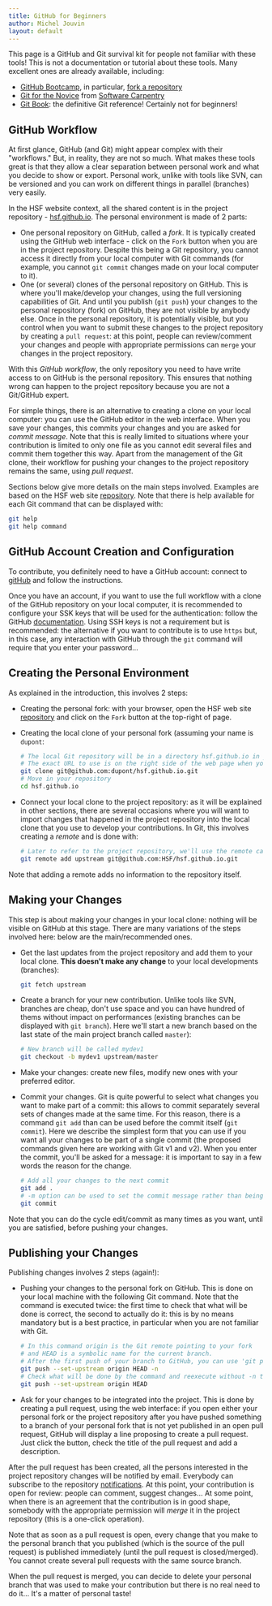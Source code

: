 ```yaml
---
title: GitHub for Beginners
author: Michel Jouvin
layout: default
---
```


This page is a GitHub and Git survival kit for people not familiar with these
tools! This is not a documentation or tutorial about these tools. Many excellent
ones are already available, including:

- [GitHub Bootcamp](https://help.github.com/categories/bootcamp/), in
  particular, [fork a repository](https://help.github.com/articles/fork-a-repo)
- [Git for the Novice](http://swcarpentry.github.io/git-novice/) from
  [Software Carpentry](http://software-carpentry.org/)
- [Git Book](https://git-scm.com/book/en/v2): the definitive Git reference!
  Certainly not for beginners!

## GitHub Workflow

At first glance, GitHub (and Git) might appear complex with their "workflows."
But, in reality, they are not so much. What makes these tools great is that they
allow a clear separation between personal work and what you decide to show or
export. Personal work, unlike with tools like SVN, can be versioned and you can
work on different things in parallel (branches) very easily.

In the HSF website context, all the shared content is in the project
repository - [hsf.github.io](https://github.com/HSF/hsf.github.io). The personal
environment is made of 2 parts:

- One personal repository on GitHub, called a _fork_. It is typically created
  using the GitHub web interface - click on the `Fork` button when you are in
  the project repository. Despite this being a Git repository, you cannot access
  it directly from your local computer with Git commands (for example, you
  cannot `git commit` changes made on your local computer to it).
- One (or several) clones of the personal repository on GitHub. This is where
  you'll make/develop your changes, using the full versioning capabilities of
  Git. And until you publish (`git push`) your changes to the personal
  repository (fork) on GitHub, they are not visible by anybody else. Once in the
  personal repository, it is potentially visible, but you control when you want
  to submit these changes to the project repository by creating a
  `pull request`: at this point, people can review/comment your changes and
  people with appropriate permissions can `merge` your changes in the project
  repository.

With this _GitHub workflow_, the only repository you need to have write access
to on GitHub is the personal repository. This ensures that nothing wrong can
happen to the project repository because you are not a Git/GitHub expert.

For simple things, there is an alternative to creating a clone on your local
computer: you can use the GitHub editor in the web interface. When you save your
changes, this commits your changes and you are asked for _commit message_. Note
that this is really limited to situations where your contribution is limited to
only one file as you cannot edit several files and commit them together this
way. Apart from the management of the Git clone, their workflow for pushing your
changes to the project repository remains the same, using _pull request_.

Sections below give more details on the main steps involved. Examples are based
on the HSF web site [repository](https://github.com/HSF/hsf.github.io). Note
that there is help available for each Git command that can be displayed with:

```bash
git help
git help command
```

## GitHub Account Creation and Configuration

To contribute, you definitely need to have a GitHub account: connect to
[gitHub](http://github.com) and follow the instructions.

Once you have an account, if you want to use the full workflow with a clone of
the GitHub repository on your local computer, it is recommended to configure
your SSK keys that will be used for the authentication: follow the GitHub
[documentation](https://help.github.com/articles/generating-ssh-keys/). Using
SSH keys is not a requirement but is recommended: the alternative if you want to
contribute is to use `https` but, in this case, any interaction with GitHub
through the `git` command will require that you enter your password...

## Creating the Personal Environment

As explained in the introduction, this involves 2 steps:

- Creating the personal fork: with your browser, open the HSF web site
  [repository](https://github.com/HSF/hsf.github.io) and click on the `Fork`
  button at the top-right of page.
- Creating the local clone of your personal fork (assuming your name is
  `dupont`:

  ```bash
  # The local Git repository will be in a directory hsf.github.io in your current directory.
  # The exact URL to use is on the right side of the web page when you display the personal fork.
  git clone git@github.com:dupont/hsf.github.io.git
  # Move in your repository
  cd hsf.github.io
  ```

- Connect your local clone to the project repository: as it will be explained in
  other sections, there are several occasions where you will want to import
  changes that happened in the project repository into the local clone that you
  use to develop your contributions. In Git, this involves creating a _remote_
  and is done with:

  ```bash
  # Later to refer to the project repository, we'll use the remote called upstream
  git remote add upstream git@github.com:HSF/hsf.github.io.git
  ```

Note that adding a remote adds no information to the repository itself.

## Making your Changes

This step is about making your changes in your local clone: nothing will be
visible on GitHub at this stage. There are many variations of the steps involved
here: below are the main/recommended ones.

- Get the last updates from the project repository and add them to your local
  clone. **This doesn't make any change** to your local developments (branches):

  ```bash
  git fetch upstream
  ```

- Create a branch for your new contribution. Unlike tools like SVN, branches are
  cheap, don't use space and you can have hundred of thems without impact on
  performances (existing branches can be displayed with `git branch`). Here
  we'll start a new branch based on the last state of the main project branch
  called `master`):

  ```bash
  # New branch will be called mydev1
  git checkout -b mydev1 upstream/master
  ```

- Make your changes: create new files, modify new ones with your preferred
  editor.

- Commit your changes. Git is quite powerful to select what changes you want to
  make part of a commit: this allows to commit separately several sets of
  changes made at the same time. For this reason, there is a command `git add`
  than can be used before the commit itself (`git commit`). Here we describe the
  simplest form that you can use if you want all your changes to be part of a
  single commit (the proposed commands given here are working with Git v1 and
  v2). When you enter the commit, you'll be asked for a message: it is important
  to say in a few words the reason for the change.

  ```bash
  # Add all your changes to the next commit
  git add .
  # -m option can be used to set the commit message rather than being asked for
  git commit
  ```

Note that you can do the cycle edit/commit as many times as you want, until you
are satisfied, before pushing your changes.

## Publishing your Changes

Publishing changes involves 2 steps (again!):

- Pushing your changes to the personal fork on GitHub. This is done on your
  local machine with the following Git command. Note that the command is
  executed twice: the first time to check that what will be done is correct, the
  second to actually do it: this is by no means mandatory but is a best
  practice, in particular when you are not familiar with Git.

  ```bash
  # In this command origin is the Git remote pointing to your fork
  # and HEAD is a symbolic name for the current branch.
  # After the first push of your branch to GitHub, you can use 'git push' without options
  git push --set-upstream origin HEAD -n
  # Check what will be done by the command and reexecute without -n to actually do it
  git push --set-upstream origin HEAD

  ```

- Ask for your changes to be integrated into the project. This is done by
  creating a pull request, using the web interface: if you open either your
  personal fork or the project repository after you have pushed something to a
  branch of your personal fork that is not yet published in an open pull
  request, GitHub will display a line proposing to create a pull request. Just
  click the button, check the title of the pull request and add a description.

After the pull request has been created, all the persons interested in the
project repository changes will be notified by email. Everybody can subscribe to
the repository
[notifications](https://help.github.com/articles/about-notifications/). At this
point, your contribution is open for review: people can comment, suggest
changes... At some point, when there is an agreement that the contribution is in
good shape, somebody with the appropriate permission will _merge_ it in the
project repository (this is a one-click operation).

Note that as soon as a pull request is open, every change that you make to the
personal branch that you published (which is the source of the pull request) is
published immediately (until the pull request is closed/merged). You cannot
create several pull requests with the same source branch.

When the pull request is merged, you can decide to delete your personal branch
that was used to make your contribution but there is no real need to do it...
It's a matter of personal taste!
